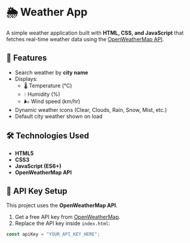 # 🌦️ Weather App

A simple weather application built with **HTML, CSS, and JavaScript** that fetches real-time weather data using the [OpenWeatherMap API](https://openweathermap.org/).

## 🚀 Features
- Search weather by **city name**
- Displays:
  - 🌡️ Temperature (°C)
  - 💧 Humidity (%)
  - 🌬️ Wind speed (km/hr)
- Dynamic weather icons (Clear, Clouds, Rain, Snow, Mist, etc.)
- Default city weather shown on load

## 🛠️ Technologies Used
- **HTML5**
- **CSS3**
- **JavaScript (ES6+)**
- **OpenWeatherMap API**

## 🔑 API Key Setup
This project uses the **OpenWeatherMap API**.  

1. Get a free API key from [OpenWeatherMap](https://home.openweathermap.org/users/sign_up).  
2. Replace the API key inside `index.html`:

```javascript
const apiKey = "YOUR_API_KEY_HERE";
